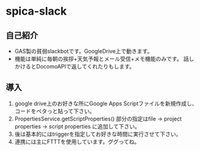 # spica-slack

## 自己紹介
- GAS製の貧弱slackbotです。GoogleDrive上で動きます。 
- 機能は単純に毎朝の挨拶+天気予報とメール受信+メモ機能のみです。 話しかけるとDocomoAPIで返してくれたりもします。

## 導入
1. google drive上のお好きな所にGoogle Apps Scriptファイルを新規作成し、コードをペタっと貼って下さい。
2. PropertiesService.getScriptProperties() 部分の指定はfile -> project properties -> script properties に追加して下さい。
3. 後は基本的にはtriggerを指定してお好きな時間に実行させて下さい。
4. 連携には主にFTTTを使用しています。ググってね。
